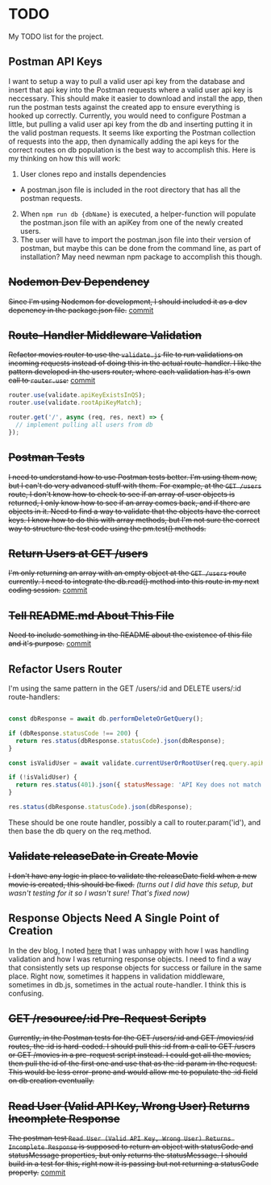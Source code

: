 # TODO

My TODO list for the project.

## Postman API Keys

I want to setup a way to pull a valid user api key from the database and insert that api key into the Postman requests where a valid user api key is neccessary. This should make it easier to download and install the app, then run the postman tests against the created app to ensure everything is hooked up correctly. Currently, you would need to configure Postman a little, but pulling a valid user api key from the db and inserting putting it in the valid postman requests. It seems like exporting the Postman collection of requests into the app, then dynamically adding the api keys for the correct routes on db population is the best way to accomplish this. Here is my thinking on how this will work:

1. User clones repo and installs dependencies
  - A postman.json file is included in the root directory that has all the postman requests.
2. When `npm run db {dbName}` is executed, a helper-function will populate the postman.json file with an apiKey from one of the newly created users.
3. The user will have to import the postman.json file into their version of postman, but maybe this can be done from the command line, as part of installation? May need newman npm package to accomplish this though.

## ~~Nodemon Dev Dependency~~

~~Since I'm using Nodemon for development, I should included it as a dev depenency in the package.json file.~~ [commit](https://github.com/Dayun123/movies-rest-api/commit/9b681233c0ce27a8edd97b5b3ab6d1e9d20062e7)

## ~~Route-Handler Middleware Validation~~

~~Refactor movies router to use the `validate.js` file to run validations on incoming requests instead of doing this in the actual route-handler. I like the pattern developed in the users router, where each validation has it's own call to `router.use`:~~ [commit](https://github.com/Dayun123/movies-rest-api/commit/9f64b05890598119353e780e6abd9b5a8dc6f989)

```javascript
router.use(validate.apiKeyExistsInQS);
router.use(validate.rootApiKeyMatch);

router.get('/', async (req, res, next) => {
  // implement pulling all users from db
});
```
## ~~Postman Tests~~

~~I need to understand how to use Postman tests better. I'm using them now, but I can't do very advanced stuff with them. For example, at the `GET /users` route, I don't know how to check to see if an array of user objects is returned, I only know how to see if an array comes back, and if there are objects in it. Need to find a way to validate that the objects have the correct keys. I know how to do this with array methods, but I'm not sure the correct way to structure the test code using the pm.test() methods.~~

## ~~Return Users at GET /users~~

~~I'm only returning an array with an empty object at the `GET /users` route currently. I need to integrate the db.read() method into this route in my next coding session.~~ [commit](https://github.com/Dayun123/movies-rest-api/commit/1b0ff9ff10349831ab4eda131ab46979f279e2a5)

## ~~Tell README.md About This File~~

~~Need to include something in the README about the existence of this file and it's purpose.~~ [commit](https://github.com/Dayun123/movies-rest-api/commit/54fc3526256fd8134275b3da355a97a3f49de673)

## Refactor Users Router

I'm using the same pattern in the GET /users/:id and DELETE users/:id route-handlers:

```javascript

const dbResponse = await db.performDeleteOrGetQuery();

if (dbResponse.statusCode !== 200) {
  return res.status(dbResponse.statusCode).json(dbResponse);
}

const isValidUser = await validate.currentUserOrRootUser(req.query.apiKey, dbResponse.user.apiKey);

if (!isValidUser) {
  return res.status(401).json({ statusMessage: 'API Key does not match the user id or the root user'});
}

res.status(dbResponse.statusCode).json(dbResponse);

```

These should be one route handler, possibly a call to router.param('id'), and then base the db query on the req.method.

## ~~Validate releaseDate in Create Movie~~

~~I don't have any logic in place to validate the releaseDate field when a new movie is created, this should be fixed.~~ *(turns out I did have this setup, but wasn't testing for it so I wasn't sure! That's fixed now)*

## Response Objects Need A Single Point of Creation

In the dev blog, I noted [here](https://github.com/Dayun123/movies-rest-api/blob/master/dev-blog.md#get-usersid) that I was unhappy with how I was handling validation and how I was returning response objects. I need to find a way that consistently sets up response objects for success or failure in the same place. Right now, sometimes it happens in validation middleware, sometimes in db.js, sometimes in the actual route-handler. I think this is confusing.

## ~~GET /resource/:id Pre-Request Scripts~~

~~Currently, in the Postman tests for the GET /users/:id and GET /movies/:id routes, the :id is hard-coded. I should pull this :id from a call to GET /users or GET /movies in a pre-request script instead. I could get all the movies, then pull the id of the first one and use that as the :id param in the request. This would be less error-prone and would allow me to populate the :id field on db creation eventually.~~

## ~~Read User (Valid API Key, Wrong User) Returns Incomplete Response~~

~~The postman test `Read User (Valid API Key, Wrong User) Returns Incomplete Response` is supposed to return an object with statusCode and statusMessage properties, but only returns the statusMessage. I should build in a test for this, right now it is passing but not returning a statusCode property.~~ [commit](https://github.com/Dayun123/movies-rest-api/commit/80507eb5e978e5cc33d148354286ca8850a45cf6)
